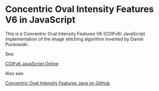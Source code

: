 # Concentric Oval Intensity Features V6 in JavaScript

This is a Concentric Oval Intensity Features V6 (COIFv6) JavaScript implementation of the image stitching algorithm invented by Daniel Puckowski.

See:

[COIFv6 JavaScript Online](coifv6.com)

Also see:

[Concentric Oval Intensity Features Java on GitHub](https://github.com/puckowski/coif)
